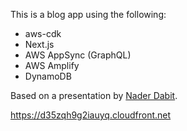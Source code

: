 This is a blog app using the following:
* aws-cdk
* Next.js
* AWS AppSync (GraphQL)
* AWS Amplify
* DynamoDB

Based on a presentation by [Nader Dabit](https://github.com/dabit3).

https://d35zqh9g2iauyq.cloudfront.net
